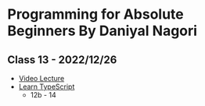 # Programming for Absolute Beginners By Daniyal Nagori

## Class 13 - 2022/12/26

- [Video Lecture](https://youtu.be/wyD9qmwuK8E)
- [Learn TypeScript](https://github.com/panacloud-modern-global-apps/learn-typescript)
  - 12b - 14

